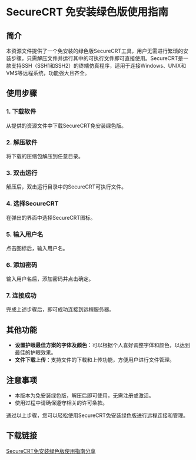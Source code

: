 # SecureCRT 免安装绿色版使用指南

## 简介
本资源文件提供了一个免安装的绿色版SecureCRT工具，用户无需进行繁琐的安装步骤，只需解压文件并运行其中的可执行文件即可直接使用。SecureCRT是一款支持SSH（SSH1和SSH2）的终端仿真程序，适用于连接Windows、UNIX和VMS等远程系统，功能强大且齐全。

## 使用步骤

### 1. 下载软件
从提供的资源文件中下载SecureCRT免安装绿色版。

### 2. 解压软件
将下载的压缩包解压到任意目录。

### 3. 双击运行
解压后，双击运行目录中的SecureCRT可执行文件。

### 4. 选择SecureCRT
在弹出的界面中选择SecureCRT图标。

### 5. 输入用户名
点击图标后，输入用户名。

### 6. 添加密码
输入用户名后，添加密码并点击确定。

### 7. 连接成功
完成上述步骤后，即可成功连接到远程服务器。

## 其他功能
- **设置护眼最佳方案的字体及颜色**：可以根据个人喜好调整字体和颜色，以达到最佳的护眼效果。
- **文件下载上传**：支持文件的下载和上传功能，方便用户进行文件管理。

## 注意事项
- 本版本为免安装绿色版，解压后即可使用，无需注册或激活。
- 使用过程中请确保遵守相关的许可条款。

通过以上步骤，您可以轻松使用SecureCRT免安装绿色版进行远程连接和管理。

## 下载链接

[SecureCRT免安装绿色版使用指南分享](https://pan.quark.cn/s/d3e612aa3589)